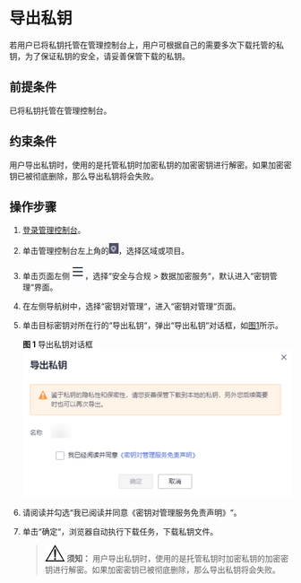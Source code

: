 # 导出私钥<a name="dew_01_0082"></a>

若用户已将私钥托管在管理控制台上，用户可根据自己的需要多次下载托管的私钥，为了保证私钥的安全，请妥善保管下载的私钥。

## 前提条件<a name="section394444118811"></a>

已将私钥托管在管理控制台。

## 约束条件<a name="section95081459143017"></a>

用户导出私钥时，使用的是托管私钥时加密私钥的加密密钥进行解密。如果加密密钥已被彻底删除，那么导出私钥将会失败。

## 操作步骤<a name="section32931144183915"></a>

1.  [登录管理控制台](https://console.huaweicloud.com)。
2.  单击管理控制台左上角的![](figures/icon_region-14.png)，选择区域或项目。
3.  单击页面左侧![](figures/icon-servicelist-15.png)，选择“安全与合规  \>  数据加密服务“，默认进入“密钥管理“界面。
4.  在左侧导航树中，选择“密钥对管理“，进入“密钥对管理“页面。
5.  单击目标密钥对所在行的“导出私钥“，弹出“导出私钥“对话框，如[图1](#f704b6a279532488994495fe0ba649283)所示。

    **图 1**  导出私钥对话框<a name="f704b6a279532488994495fe0ba649283"></a>  
    ![](figures/导出私钥对话框.png "导出私钥对话框")

6.  请阅读并勾选“我已阅读并同意《密钥对管理服务免责声明》“。
7.  单击“确定“，浏览器自动执行下载任务，下载私钥文件。

    >![](public_sys-resources/icon-notice.gif) **须知：** 
    >用户导出私钥时，使用的是托管私钥时加密私钥的加密密钥进行解密。如果加密密钥已被彻底删除，那么导出私钥将会失败。

